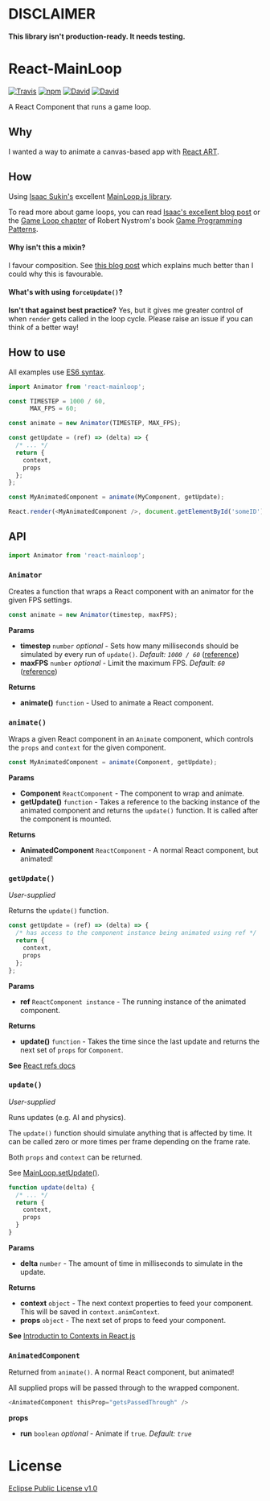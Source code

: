 
DISCLAIMER
==========

**This library isn't production-ready. It needs testing.**


React-MainLoop
==============

[![Travis](https://img.shields.io/travis/ThomWright/react-mainloop.svg?style=flat-square)](https://travis-ci.org/ThomWright/react-mainloop)
[![npm](https://img.shields.io/npm/v/react-mainloop.svg?style=flat-square)](https://www.npmjs.com/package/react-mainloop)
[![David](https://img.shields.io/david/ThomWright/react-mainloop.svg?style=flat-square)](https://david-dm.org/ThomWright/react-mainloop)
[![David](https://img.shields.io/david/dev/ThomWright/react-mainloop.svg?style=flat-square)](https://david-dm.org/ThomWright/react-mainloop#info=devDependencies)

A React Component that runs a game loop.

## Why
I wanted a way to animate a canvas-based app with [React ART](https://github.com/reactjs/react-art).

## How
Using [Isaac Sukin's](http://www.isaacsukin.com/) excellent [MainLoop.js library](https://github.com/IceCreamYou/MainLoop.js).

To read more about game loops, you can read [Isaac's excellent blog post](http://www.isaacsukin.com/news/2015/01/detailed-explanation-javascript-game-loops-and-timing) or the [Game Loop chapter](http://gameprogrammingpatterns.com/game-loop.html) of Robert Nystrom's book [Game Programming Patterns](http://gameprogrammingpatterns.com/).

#### Why isn't this a mixin?
I favour composition. See [this blog post](https://medium.com/@dan_abramov/mixins-are-dead-long-live-higher-order-components-94a0d2f9e750) which explains much better than I could why this is favourable.

#### What's with using `forceUpdate()`?
**Isn't that against best practice?**
Yes, but it gives me greater control of when `render` gets called in the loop cycle. Please raise an issue if you can think of a better way!

## How to use

All examples use [ES6 syntax](https://github.com/lukehoban/es6features).

```javascript
import Animator from 'react-mainloop';

const TIMESTEP = 1000 / 60,
      MAX_FPS = 60;

const animate = new Animator(TIMESTEP, MAX_FPS);

const getUpdate = (ref) => (delta) => {
  /* ... */
  return {
    context,
    props
  };
};

const MyAnimatedComponent = animate(MyComponent, getUpdate);

React.render(<MyAnimatedComponent />, document.getElementById('someID'));

```

## API

```javascript
import Animator from 'react-mainloop';
```

### `Animator`

Creates a function that wraps a React component with an animator for the given FPS settings.

```javascript
const animate = new Animator(timestep, maxFPS);
```

**Params**
- **timestep** `number` *optional* - Sets how many milliseconds should be simulated by every run of `update()`. *Default: `1000 / 60`* ([reference](https://icecreamyou.github.io/MainLoop.js/docs/#!/api/MainLoop-method-setSimulationTimestep))
- **maxFPS** `number` *optional* - Limit the maximum FPS. *Default: `60`* ([reference](https://icecreamyou.github.io/MainLoop.js/docs/#!/api/MainLoop-method-setMaxAllowedFPS))

**Returns**
- **animate()** `function` - Used to animate a React component.

### `animate()`

Wraps a given React component in an `Animate` component, which controls the `props` and `context` for the given component.

```javascript
const MyAnimatedComponent = animate(Component, getUpdate);
```

**Params**
- **Component** `ReactComponent` - The component to wrap and animate.
- **getUpdate()** `function` - Takes a reference to the backing instance of the animated component and returns the `update()` function. It is called after the component is mounted.

**Returns**
- **AnimatedComponent** `ReactComponent` - A normal React component, but animated!

### `getUpdate()`
*User-supplied*

Returns the `update()` function.

```javascript
const getUpdate = (ref) => (delta) => {
  /* has access to the component instance being animated using ref */
  return {
    context,
    props
  };
};
```

**Params**
- **ref** `ReactComponent instance` - The running instance of the animated component.

**Returns**
- **update()** `function` - Takes the time since the last update and returns the next set of `props` for `Component`.

**See**
[React refs docs](https://facebook.github.io/react/docs/more-about-refs.html)

### `update()`
*User-supplied*

Runs updates (e.g. AI and physics).

The `update()` function should simulate anything that is affected by time. It can be called zero or more times per frame depending on the frame rate.

Both `props` and `context` can be returned.

See [MainLoop.setUpdate()](https://icecreamyou.github.io/MainLoop.js/docs/#!/api/MainLoop-method-setUpdate).

```javascript
function update(delta) {
  /* ... */
  return {
    context,
    props
  }
}

```

**Params**
- **delta** `number` - The amount of time in milliseconds to simulate in the update.

**Returns**
- **context** `object` - The next context properties to feed your component. This will be saved in `context.animContext`.
- **props** `object` - The next set of props to feed your component.

**See**
[Introductin to Contexts in React.js](https://www.tildedave.com/2014/11/15/introduction-to-contexts-in-react-js.html)

### `AnimatedComponent`
Returned from `animate()`. A normal React component, but animated!

All supplied props will be passed through to the wrapped component.

```javascript
<AnimatedComponent thisProp="getsPassedThrough" />
```

**props**
- **run** `boolean` *optional* - Animate if `true`. *Default: `true`*

# License
[Eclipse Public License v1.0](LICENSE)
